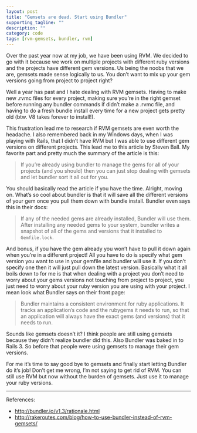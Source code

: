 ```yaml
---
layout: post
title: "Gemsets are dead. Start using Bundler"
supporting_tagline: ""
description: ""
category: code
tags: [rvm-gemsets, bundler, rvm]
---
```


Over the past year now at my job, we have been using RVM. We decided to go with it because we work on multiple projects with different ruby versions and the projects have different gem versions. Us being the noobs that we are, gemsets made sense logically to us. You don’t want to mix up your gem versions going from project to project right?

Well a year has past and I hate dealing with RVM gemsets. Having to make new .rvmc files for every project, making sure you’re in the right gemset before running any bundler commands if didn’t make a .rvmc file, and having to do a fresh bundle install every time for a new project gets pretty old (btw. V8 takes forever to install!). 

This frustration lead me to research if RVM gemsets are even worth the headache. I also remembered back in my Windows days, when I was playing with Rails, that I didn’t have RVM but I was able to use different gem versions on different projects. This lead me to this article by Steven Ball. My favorite part and pretty much the summary of the article is this:

 > If you’re already using bundler to manage the gems for all of your projects (and you should) then you can just stop dealing with gemsets and let bundler sort it all out for you.

You should basically read the article if you have the time. Alright, moving on. What’s so cool about bundler is that it will save all the different versions of your gem once you pull them down with bundle install. Bundler even says this in their docs:

>If any of the needed gems are already installed, Bundler will use them. After installing any needed gems to your system, bundler writes a snapshot of all of the gems and versions that it installed to `Gemfile.lock`.

And bonus, if you have the gem already you won’t have to pull it down again when you’re in a different project! All you have to do is specify what gem version you want to use in your gemfile and bundler will use it. If you don’t specify one then it will just pull down the latest version. Basically what it all boils down to for me is that when dealing with a project you don’t need to worry about your gems versions not touching from project to project, you just need to worry about your ruby version you are using with your project. I mean look what Bundler says on their front page:

>Bundler maintains a consistent environment for ruby applications. It tracks an application’s code and the rubygems it needs to run, so that an application will always have the exact gems (and versions) that it needs to run.

Sounds like gemsets doesn’t it? I think people are still using gemsets because they didn’t realize bundler did this. Also Bundler was baked in to Rails 3. So before that people were using gemsets to manage their gem versions.

For me it’s time to say good bye to gemsets and finally start letting Bundler do it’s job! Don’t get me wrong, I’m not saying to get rid of RVM. You can still use RVM but now without the burden of gemsets. Just use it to manage your ruby versions.

---

References: 

* <http://bundler.io/v1.3/rationale.html>
* <http://rakeroutes.com/blog/how-to-use-bundler-instead-of-rvm-gemsets/>


